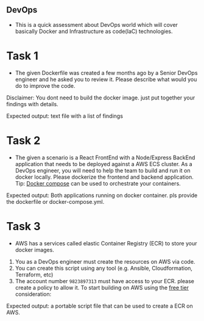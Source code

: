## DevOps

- This is a quick assessment about DevOps world which will cover basically Docker and Infrastructure as code(IaC) technologies.

# Task 1

- The given Dockerfile was created a few months ago by a Senior DevOps engineer and he asked you to review it.
Please describe what would you do to improve the code.

Disclaimer: You dont need to build the docker image. just put together your findings with details.

Expected output: text file with a list of findings

# Task 2

- The given a scenario is a React FrontEnd with a Node/Express BackEnd application that needs to be deployed against a AWS ECS cluster.
As a DevOps engineer, you will need to help the team to build and run it on docker locally. Please dockerize the frontend and backend  application.
Tip: [Docker compose](https://docs.docker.com/compose/) can be used to orchestrate your containers.

Expected output: Both applications running on docker container. pls provide the dockerfile or docker-compose.yml. 

# Task 3

- AWS has a services called elastic Container Registry (ECR) to store your docker images.
 1. You as a DevOps engineer must create the resources on AWS via code.
 2. You can create this script using any tool (e.g. Ansible, Cloudformation, Terraform, etc)
 3. The account number `9823897313` must have access to your ECR. please create a policy to allow it.
 To start building on AWS using the [free tier](https://aws.amazon.com/free/?all-free-tier.sort-by=item.additionalFields.SortRank&all-free-tier.sort-order=asc&awsf.Free%20Tier%20Types=*all&awsf.Free%20Tier%20Categories=*all)
consideration:

Expected output: a portable script file that can be used to create a ECR on AWS.